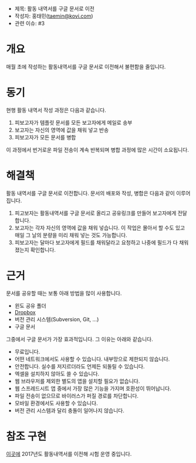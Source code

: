 - 제목: 활동 내역서를 구글 문서로 이전
- 작성자: 홍태민(taemin@kovi.com)
- 관련 이슈: #3

# 개요

매월 초에 작성하는 활동내역서를 구글 문서로 이전해서 불편함을 줄입니다.

# 동기

현행 활동 내역서 작성 과정은 다음과 같습니다.

1. 피보고자가 템플릿 문서를 모든 보고자에게 메일로 송부
1. 보고자는 자신의 영역에 값을 채워 넣고 반송
1. 피보고자가 모든 문서를 병합

이 과정에서 번거로운 파일 전송이 계속 반복되며 병합 과정에 많은 시간이 소요됩니다.

# 해결책

활동 내역서를 구글 문서로 이전합니다.
문서의 배포와 작성, 병합은 다음과 같이 이루어집니다.

1. 피고보자는 활동내역서를 구글 문서로 올리고 공유링크를 만들어 보고자에게 전달합니다.
1. 보고자는 각자 자신의 영역에 값을 채워 넣습니다. 이 작업은 몰아서 할 수도 있고 매일 그 날의 분량을 미리 채워 넣는 것도 가능합니다.
1. 피보고자는 달마다 보고자에게 필드를 채워달라고 요청하고 나중에 필드가 다 채워졌는지 확인합니다.

# 근거

문서를 공유할 때는 보통 아래 방법을 많이 사용합니다.

- 윈도 공유 폴더
- [Dropbox](https://www.dropbox.com/)
- 버전 관리 시스템(Subversion, Git, ...)
- 구글 문서

그중에서 구글 문서가 가장 효과적입니다. 그 이유는 아래와 같습니다.

- 무료입니다.
- 어떤 네트워크에서도 사용할 수 있습니다. 내부망으로 제한되지 않습니다.
- 안전합니다. 실수를 저지르더라도 언제든 되돌릴 수 있습니다.
- 엑셀을 설치하지 않아도 쓸 수 있습니다.
- 웹 브라우저를 제외한 별도의 앱을 설치할 필요가 없습니다.
- 웹 스프레드시트 앱 중에서 가장 많은 기능을 가지며 호환성이 뛰어납니다.
- 파일 전송이 없으므로 바이러스가 퍼질 경로를 차단합니다.
- 모바일 환경에서도 사용할 수 있습니다.
- 버전 관리 시스템과 달리 충돌이 일어나지 않습니다.

# 참조 구현

[이곳에](https://docs.google.com/spreadsheets/d/1TSKV4FSAb0yPv5c-iiacok-bPSM3mkq8af1P5e-k2fk/edit?usp=sharing) 2017년도 활동내역서를 이전해 시험 운영 중입니다.
